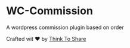 # WC-Commission

A wordpress commission plugin based on order

Crafted wit :heart: by [Think To Share](https://thinktoshare.com)
